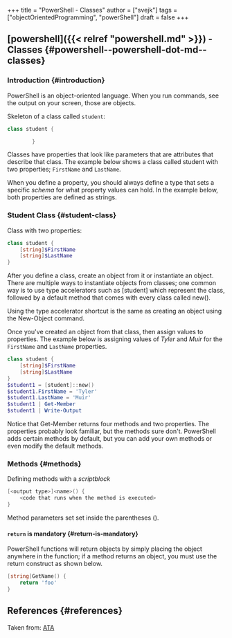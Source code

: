 +++
title = "PowerShell - Classes"
author = ["svejk"]
tags = ["objectOrientedProgramming", "powerShell"]
draft = false
+++

## [powershell]({{< relref "powershell.md" >}}) - Classes {#powershell--powershell-dot-md--classes}


### Introduction {#introduction}

PowerShell is an object-oriented language. When you run commands, see the output on your screen, those are objects.

Skeleton of a class called `student`:

```powershell
class student {

        }
```

Classes have properties that look like parameters that are attributes that describe that class. The example below shows a class called student with two properties; `FirstName` and `LastName`.

When you define a property, you should always define a type that sets a specific _schema_ for what property values can hold. In the example below, both properties are defined as strings.


### Student Class {#student-class}

Class with two properties:

```powershell
class student {
    [string]$FirstName
    [string]$LastName
}
```

After you define a class, create an object from it or instantiate an object. There are multiple ways to instantiate objects from classes; one common way is to use type accelerators such as [student] which represent the class, followed by a default method that comes with every class called new().

Using the type accelerator shortcut is the same as creating an object using the New-Object command.

Once you've created an object from that class, then assign values to properties. The example below is assigning values of _Tyler_ and _Muir_ for the `FirstName` and `LastName` properties.

```powershell
class student {
    [string]$FirstName
    [string]$LastName
}
$student1 = [student]::new()
$student1.FirstName = 'Tyler'
$student1.LastName = 'Muir'
$student1 | Get-Member
$student1 | Write-Output
```

Notice that Get-Member returns four methods and two properties. The properties probably look familiar, but the methods sure don't. PowerShell adds certain methods by default, but you can add your own methods or even modify the default methods.


### Methods {#methods}

Defining methods with a _scriptblock_

```powershell
[<output type>]<name>() {
	<code that runs when the method is executed>
}
```

Method parameters set set inside the parentheses ().


#### `return` is mandatory {#return-is-mandatory}

PowerShell functions will return objects by simply placing the object anywhere in the function; if a method returns an object, you must use the return construct as shown below.

```powershell
[string]GetName() {
	return 'foo'
}
```


## References {#references}

Taken from: [ATA](https://adamtheautomator.com/powershell-classes/)
